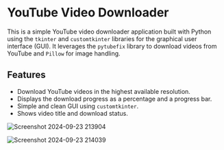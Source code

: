 # YouTube Video Downloader

This is a simple YouTube video downloader application built with Python using the `tkinter` and `customtkinter` libraries for the graphical user interface (GUI). It leverages the `pytubefix` library to download videos from YouTube and `Pillow` for image handling.

## Features
- Download YouTube videos in the highest available resolution.
- Displays the download progress as a percentage and a progress bar.
- Simple and clean GUI using `customtkinter`.
- Shows video title and download status.

![Screenshot 2024-09-23 213904](https://github.com/user-attachments/assets/1621979d-17fc-47ca-865d-f6d63ce78a48)


![Screenshot 2024-09-23 214039](https://github.com/user-attachments/assets/70cfda8c-2087-43de-a66d-3f12167b40a7)


